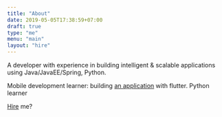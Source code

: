 ```yaml
---
title: "About"
date: 2019-05-05T17:38:59+07:00
draft: true
type: "me"
menu: "main"
layout: "hire"
---
```


A developer with experience in building intelligent & scalable applications using Java/JavaEE/Spring, Python.

Mobile development learner: building [an application][Manageable] with flutter.
Python learner

[Hire][hire] me?

[hire]: /me/hire
[Manageable]: https://play.google.com/store/apps/details?id=com.google.earth